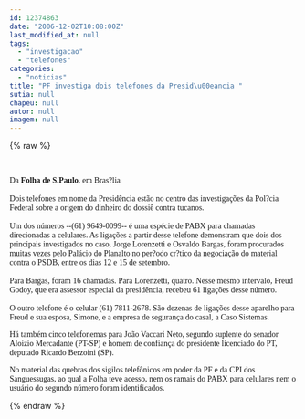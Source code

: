 ```yaml
---
id: 12374863
date: "2006-12-02T10:08:00Z"
last_modified_at: null
tags:
  - "investigacao"
  - "telefones"
categories:
  - "noticias"
title: "PF investiga dois telefones da Presid\u00eancia "
sutia: null
chapeu: null
autor: null
imagem: null
---
```

{% raw %}
<p><P>&nbsp;</P></p>
<p><P><FONT face=Verdana>Da <B>Folha de S.Paulo</B>, em Bras?lia <BR><BR>Dois telefones em nome da Presidência estão no centro das investigações da Pol?cia Federal sobre a origem do dinheiro do dossiê contra tucanos.<BR><BR>Um dos números --(61) 9649-0099-- é uma espécie de PABX para chamadas direcionadas a celulares. As ligações a partir desse telefone demonstram que dois dos principais investigados no caso, Jorge Lorenzetti e Osvaldo Bargas, foram procurados muitas vezes pelo Palácio do Planalto no per?odo cr?tico da negociação do material contra o PSDB, entre os dias 12 e 15 de setembro.<BR><BR>Para Bargas, foram 16 chamadas. Para Lorenzetti, quatro. Nesse mesmo intervalo, Freud Godoy, que era assessor especial da presidência, recebeu 61 ligações desse número.<BR><BR>O outro telefone é o celular (61) 7811-2678. São dezenas de ligações desse aparelho para Freud e sua esposa, Simone, e a empresa de segurança do casal, a Caso Sistemas. </FONT></P></p>
<p><P><FONT face=Verdana>Há também cinco telefonemas para João Vaccari Neto, segundo suplente do senador Aloizio Mercadante (PT-SP) e homem de confiança do presidente licenciado do PT, deputado Ricardo Berzoini (SP). </FONT></P></p>
<p><P><FONT face=Verdana>No material das quebras dos sigilos telefônicos em poder da PF e da CPI dos Sanguessugas, ao qual a Folha teve acesso, nem os ramais do PABX para celulares nem o usuário do segundo número foram identificados.<BR></FONT></P> </p>
{% endraw %}